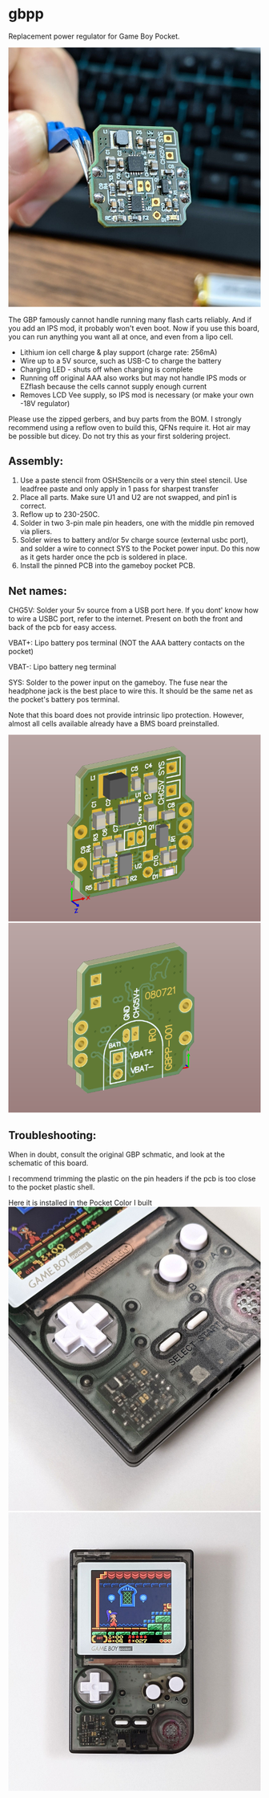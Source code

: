 # gbpp
 Replacement power regulator for Game Boy Pocket.
 
 ![alt text](pcb.jpg "isn't it beautiful")
 
 
 The GBP famously cannot handle running many flash carts reliably. And if you add an IPS mod, it probably won't even boot.
 Now if you use this board, you can run anything you want all at once, and even from a lipo cell.
 
 * Lithium ion cell charge & play support (charge rate: 256mA)
 * Wire up to a 5V source, such as USB-C to charge the battery
 * Charging LED - shuts off when charging is complete
 * Running off original AAA also works but may not handle IPS mods or EZflash because the cells cannot supply enough current
 * Removes LCD Vee supply, so IPS mod is necessary (or make your own -18V regulator)


Please use the zipped gerbers, and buy parts from the BOM. I strongly recommend using a reflow oven to build this, QFNs require it. Hot air may be possible but dicey. Do not try this as your first soldering project.

## Assembly:

1. Use a paste stencil from OSHStencils or a very thin steel stencil. Use leadfree paste and only apply in 1 pass for sharpest transfer
2. Place all parts. Make sure U1 and U2 are not swapped, and pin1 is correct.
3. Reflow up to 230-250C.
4. Solder in two 3-pin male pin headers, one with the middle pin removed via pliers.
5. Solder wires to battery and/or 5v charge source (external usbc port), and solder a wire to connect SYS to the Pocket power input. Do this now as it gets harder once the pcb is soldered in place.
6. Install the pinned PCB into the gameboy pocket PCB.

## Net names:
CHG5V: Solder your 5v source from a USB port here. If you dont' know how to wire a USBC port, refer to the internet. Present on both the front and back of the pcb for easy access.

VBAT+: Lipo battery pos terminal (NOT the AAA battery contacts on the pocket)

VBAT-: Lipo battery neg terminal

SYS: Solder to the power input on the gameboy. The fuse near the headphone jack is the best place to wire this. It should be the same net as the pocket's battery pos terminal.


Note that this board does not provide intrinsic lipo protection. However, almost all cells available already have a BMS board preinstalled.
 
![alt text](pcb_3d_1.png "front view")
![alt text](pcb_3d_2.png "back view")
 
 ## Troubleshooting:
 
 When in doubt, consult the original GBP schmatic, and look at the schematic of this board.
 
 I recommend trimming the plastic on the pin headers if the pcb is too close to the pocket plastic shell.
  
 
Here it is installed in the Pocket Color I built
![alt text](complete.jpg "hotness 1")
![alt text](complete2.jpg "hotness 2")
